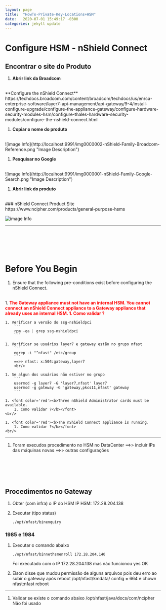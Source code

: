 ```yaml
---
layout: page
title:  "HowTo-Private-Key-Locations+HSM"
date:   2020-07-01 15:49:17 -0300
categories: jekyll update
---
```


# Configure HSM - nShield Connect

## Encontrar o site do Produto

1. **Abrir link da Broadcom**
<br/>
**Configure the nShield Connect**
https://techdocs.broadcom.com/content/broadcom/techdocs/us/en/ca-enterprise-software/layer7-api-management/api-gateway/9-4/install-configure-upgrade/configure-the-appliance-gateway/configure-hardware-security-modules-hsm/configure-thales-hardware-security-modules/configure-the-nshield-connect.html
<br/>

1. **Copiar o nome do produto**
<br/>
![image Info](http://localhost:9991/img0000002-nShield-Family-Broadcom-Reference.png "Image Description")
<br/>

1. **Pesquisar no Google**
<br/>
![image Info](http://localhost:9991/img0000001-nShield-Family-Google-Search.png "Image Description")
<br/>

1. **Abrir link do produto**
<br/>
    ### nShield Connect Product Site
    https://www.ncipher.com/products/general-purpose-hsms

![image Info](http://localhost:9991/img0000003-nShield-Family-Product-Site.png "Image Description")




****







<br/>
<br/>
<br/>
<br/>

# Before You Begin

1. Ensure that the following pre-conditions exist before configuring the nShield Connect. 
<br/>
    1.  <font color='red'><b>The Gateway appliance must not have an internal HSM. You cannot connect an nShield Connect appliance to a Gateway appliance that already uses an internal HSM.
        1. Como validar ?</b></font>
    <br/>


    1. Verificar a versão do ssg-nshieldpci
        ```
        rpm -qa | grep ssg-nshieldpci
        ``` 

    1. Verificar se usuários layer7 e gateway estão no grupo nfast
        ```
        egrep -i "^nfast" /etc/group
        ```
        ==>> nfast: x:504:gateway,layer7
        <br/>

    1. Se algun dos usuários não estiver no grupo
        ```
        usermod -g layer7 -G 'layer7,nfast' layer7
        usermod -g gateway -G 'gateway,pkcs11,nfast' gateway
        ```

    1. <font color='red'><b>Three nShield Administrator cards must be available. 
        1. Como validar ?</b></font>
    <br/>

    1. <font color='red'><b>The nShield Connect appliance is running. 
        1. Como validar ?</b></font>
    <br/>




****

1. Foram execudos procedimento no HSM no DataCenter
==>> incluir IPs das máquinas novas
==>> outras configurações





<br/>
<br/>
<br/>
<br/>

## Procedimentos no Gateway

1. Obter (com infra) o IP do HSM
    IP HSM: 172.28.204.138

1. Executar (tipo status)
    ```
    ./opt/nfast/binenquiry
    ```


### 1985 e 1984

1. Executar o comando abaixo
    ```
    ./opt/nfast/binnethsmenroll 172.28.204.140
    ```
    Foi executado com o IP 172.28.204.138 mas não funcionou
yes
OK

1. Elson disse que mudou permissão de alguns arquivos pois deu erro ao subir o gateway após reboot
/opt/nfast/kmdata/
config = 664 e chown nfast:nfast
reboot


****

1. Validar se existe o comando abaixo
    /opt/nfast/java/docs/com/ncipher
    Não foi usado

